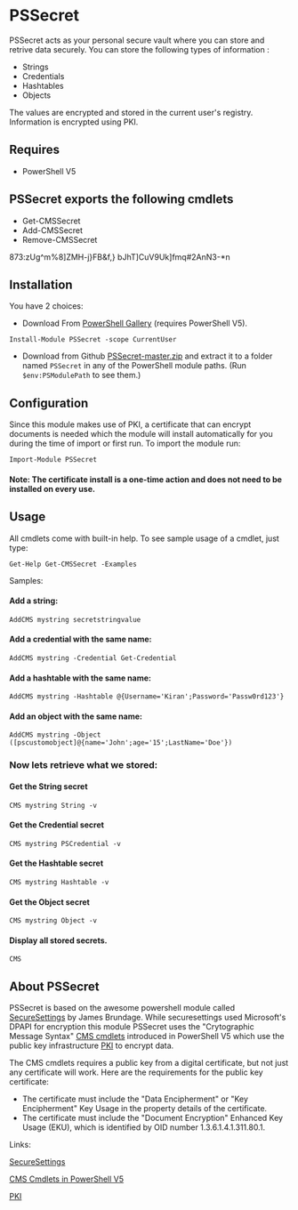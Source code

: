 PSSecret
=======

PSSecret acts as your personal secure vault where you can store and retrive data securely.
You can store the following types of information :

* Strings
* Credentials 
* Hashtables 
* Objects

The values are encrypted and stored in the current user's registry. Information is encrypted using PKI.

## Requires

* PowerShell V5

## PSSecret exports the following cmdlets

* Get-CMSSecret
* Add-CMSSecret
* Remove-CMSSecret

873:zUg^m%8]ZMH-j}FB&f,}
bJhT]CuV9Uk]fmq#2AnN3-*n

## Installation

You have 2 choices:
* Download From [PowerShell Gallery](https://www.powershellgallery.com/packages/PSSecret/1.0.0) (requires PowerShell V5).

```
Install-Module PSSecret -scope CurrentUser
```
* Download from Github [PSSecret-master.zip](https://github.com/v2kiran/PSSecret/archive/master.zip) and extract it to a folder named `PSSecret` in any of the PowerShell module paths. 
(Run `$env:PSModulePath` to see them.)



## Configuration

Since this module makes use of PKI, a certificate that can encrypt documents is needed which the module will install automatically for you during the time of import or first run.
To import the module run:
```
Import-Module PSSecret
```

#### Note: The certificate install is a one-time action and does not need to be installed on every use.

## Usage

All cmdlets come with built-in help. To see sample usage of a cmdlet, just type:

```
Get-Help Get-CMSSecret -Examples
```

Samples:


#### Add a string:
```
AddCMS mystring secretstringvalue
```
#### Add a credential with the same name:
```
AddCMS mystring -Credential Get-Credential
```
#### Add a hashtable with the same name:
```
AddCMS mystring -Hashtable @{Username='Kiran';Password='Passw0rd123'}
```
#### Add an object with the same name:
```
AddCMS mystring -Object ([pscustomobject]@{name='John';age='15';LastName='Doe'})
```


### Now lets retrieve what we stored:

#### Get the String secret
```
CMS mystring String -v
```
#### Get the Credential secret
```
CMS mystring PSCredential -v
```
#### Get the Hashtable secret
```
CMS mystring Hashtable -v
```
#### Get the Object secret
```
CMS mystring Object -v
```
#### Display all stored secrets.
```
CMS
```

## About PSSecret

PSSecret is based on the awesome powershell module called [SecureSettings](https://github.com/StartAutomating/SecureSettings) by James Brundage.
While securesettings used Microsoft's DPAPI for encryption this module PSSecret uses the "Crytographic Message Syntax" [CMS cmdlets](https://technet.microsoft.com/en-us/library/dn807171.aspx) 
introduced in PowerShell V5 which use the public key infrastructure [PKI](https://msdn.microsoft.com/en-us/library/windows/desktop/bb427432(v=vs.85).aspx) to encrypt data.
 
The CMS cmdlets requires a public key from a digital certificate, but not just any certificate will work. Here are the requirements for the public key certificate:

* The certificate must include the "Data Encipherment" or "Key Encipherment" Key Usage in the property details of the certificate.
* The certificate must include the "Document Encryption" Enhanced Key Usage (EKU), which is identified by OID number 1.3.6.1.4.1.311.80.1.


Links:

[SecureSettings](https://github.com/StartAutomating/SecureSettings)

[CMS Cmdlets in PowerShell V5](https://technet.microsoft.com/en-us/library/dn807171.aspx)

[PKI](https://msdn.microsoft.com/en-us/library/windows/desktop/bb427432(v=vs.85).aspx)

